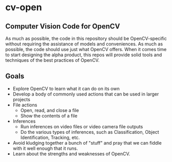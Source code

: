 # cv-open

## Computer Vision Code for OpenCV

As much as possible, the code in this repository should be OpenCV-specific without requiring the assistance of models and conveniences. As much as possible, the code should use just what OpenCV offers. When it comes time to start designing the alpha product, this repos will provide solid tools and techniques of the best practices of OpenCV.

## Goals

* Explore OpenCV to learn what it can do on its own
* Develop a body of commonly used actions that can be used in larger projects
* File actions
  * Open, read, and close a file
  * Show the contents of a file
* Inferences
  * Run inferences on video files or video camera file outputs
  * Do the various types of inferences, such as Classification, Object Identification, Tracking, etc.
* Avoid kludging together a bunch of  "stuff" and pray that we can fiddle with it well enough that it runs.
* Learn about the strengths and weaknesses of OpenCV.
